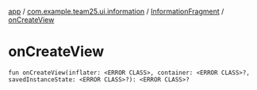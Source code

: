 [app](../../index.md) / [com.example.team25.ui.information](../index.md) / [InformationFragment](index.md) / [onCreateView](./on-create-view.md)

# onCreateView

`fun onCreateView(inflater: <ERROR CLASS>, container: <ERROR CLASS>?, savedInstanceState: <ERROR CLASS>?): <ERROR CLASS>?`